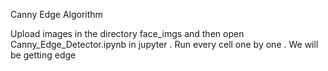 Canny Edge Algorithm 

Upload images in the directory face_imgs and then open Canny_Edge_Detector.ipynb in jupyter . Run every cell one by one . We will be getting edge  
